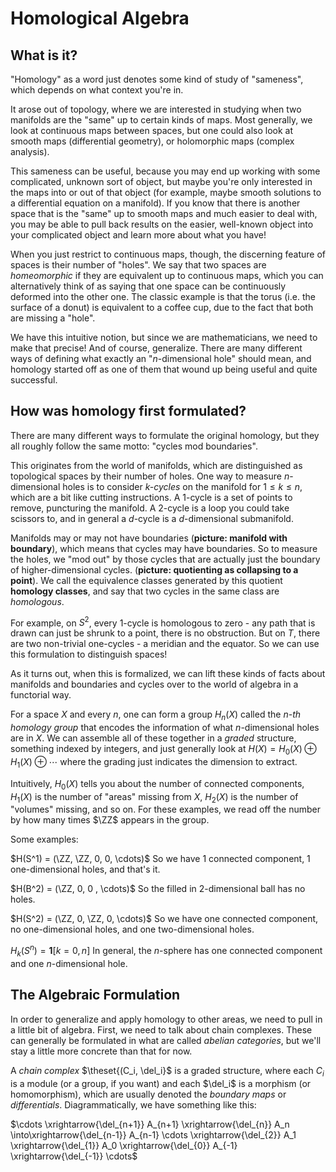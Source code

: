 # Homological Algebra



## What is it?

"Homology" as a word just denotes some kind of study of "sameness", which depends on what context you're in.

It arose out of topology, where we are interested in studying when two manifolds are the "same" up to certain kinds of maps. Most generally, we look at continuous maps between spaces, but one could also look at smooth maps (differential geometry), or holomorphic maps (complex analysis).

This sameness can be useful, because you may end up working with some complicated, unknown sort of object, but maybe you're only interested in the maps into or out of that object (for example, maybe smooth solutions to a differential equation on a manifold). If you know that there is another space that is the "same" up to smooth maps and much easier to deal with, you may be able to pull back results on the easier, well-known object into your complicated object and learn more about what you have!

When you just restrict to continuous maps, though, the discerning feature of spaces is their number of "holes". We say that two spaces are *homeomorphic* if they are equivalent up to continuous maps, which you can alternatively think of as saying that one space can be continuously deformed into the other one. The classic example is that the torus (i.e. the surface of a donut) is equivalent to a coffee cup, due to the fact that both are missing a "hole". 

We have this intuitive notion, but since we are mathematicians, we need to make that precise! And of course, generalize. There are many different ways of defining what exactly an "$n$-dimensional hole" should mean, and homology started off as one of them that wound up being useful and quite successful.



## How was homology first formulated?

There are many different ways to formulate the original homology, but they all roughly follow the same motto: "cycles mod boundaries". 

This originates from the world of manifolds, which are distinguished as topological spaces by their number of holes. One way to measure $n$-dimensional holes is to consider *k-cycles* on the manifold for $1\leq k \leq n$, which are a bit like cutting instructions. A 1-cycle is a set of points to remove, puncturing the manifold. A 2-cycle is a loop you could take scissors to, and in general a $d$-cycle is a $d$-dimensional submanifold. 

Manifolds may or may not have boundaries (**picture: manifold with boundary**), which means that cycles may have boundaries. So to measure the holes, we "mod out" by  those cycles that are actually just the boundary of higher-dimensional cycles. (**picture: quotienting as collapsing to a point**). We call the equivalence classes generated by this quotient **homology classes**, and say that two cycles in the same class are *homologous*.

For example, on $S^2$, every 1-cycle is homologous to zero - any path that is drawn can just be shrunk to a point, there is no obstruction. But on $T$, there are two non-trivial one-cycles - a meridian and the equator. So we can use this formulation to distinguish spaces!

As it turns out, when this is formalized, we can lift these kinds of facts about manifolds and boundaries and cycles over to the world of algebra in a functorial way. 

For a space $X$ and every $n$, one can form a group $H_n(X)$ called the *$n$-th homology group* that encodes the information of what $n$-dimensional holes are in $X$. We can assemble all of these together in a *graded* structure, something indexed by integers, and just generally look at $H(X) = H_0(X) \oplus H_1(X) \oplus \cdots$ where the grading just indicates the dimension to extract.

Intuitively, $H_0(X)$ tells you about the number of connected components, $H_1(X)$ is the number of "areas" missing from $X$, $H_2(X)$ is the number of "volumes" missing, and so on. For these examples, we read off the number by how many times $\ZZ$ appears in the group.

Some examples:

$H(S^1) = (\ZZ, \ZZ, 0, 0, \cdots)$
So we have 1 connected component, 1 one-dimensional holes, and that's it.

$H(B^2) = (\ZZ, 0, 0 , \cdots)$
So the filled in 2-dimensional ball has no holes.

$H(S^2) = (\ZZ, 0, \ZZ, 0, \cdots)$
So we have one connected component, no one-dimensional holes, and one two-dimensional holes.

$H_k(S^n) = \mathbf{1}[k = 0, n]$
In general, the $n$-sphere has one connected component and one $n$-dimensional hole.

## The Algebraic Formulation

In order to generalize and apply homology to other areas, we need to pull in a little bit of algebra. First, we need to talk about chain complexes. These can generally be formulated in what are called *abelian categories*, but we'll stay a little more concrete than that for now.

A *chain complex* $\theset{(C_i, \del_i}$ is a graded structure, where each $C_i$ is a module (or a group, if you want) and each $\del_i$ is a morphism (or homomorphism), which are usually denoted the *boundary maps* or *differentials*. Diagrammatically, we have something like this:

$\cdots \xrightarrow{\del_{n+1}} A_{n+1} \xrightarrow{\del_{n}} A_n \into\xrightarrow{\del_{n-1}} A_{n-1} \cdots \xrightarrow{\del_{2}} A_1 \xrightarrow{\del_{1}} A_0 \xrightarrow{\del_{0}} A_{-1} \xrightarrow{\del_{-1}} \cdots$

